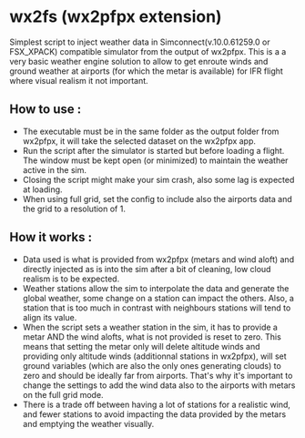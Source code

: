# wx2fs (wx2pfpx extension)
Simplest script to inject weather data in Simconnect(v.10.0.61259.0 or FSX_XPACK) compatible simulator from the output of wx2pfpx. This is a a very basic weather engine solution to allow to get enroute winds and ground weather at airports (for which the metar is available) for IFR flight where visual realism it not important.

## How to use :
- The executable must be in the same folder as the output folder from wx2pfpx, it will take the selected dataset on the wx2pfpx app.
- Run the script after the simulator is started but before loading a flight. The window must be kept open (or minimized) to maintain the weather active in the sim.
- Closing the script might make your sim crash, also some lag is expected at loading.
- When using full grid, set the config to include also the airports data and the grid to a resolution of 1. 

## How it works :
- Data used is what is provided from wx2pfpx (metars and wind aloft) and directly injected as is into the sim after a bit of cleaning, low cloud realism is to be expected.
- Weather stations allow the sim to interpolate the data and generate the global weather, some change on a station can impact the others. Also, a station that is too much in contrast with neighbours stations will tend to align its value.
- When the script sets a weather station in the sim, it has to provide a metar AND the wind alofts, what is not provided is reset to zero. This means that setting the metar only will delete altitude winds and providing only altitude winds (additionnal stations in wx2pfpx), will set ground variables (which are also the only ones generating clouds) to zero and should be ideally far from airports. That's why it's important to change the settings to add the wind data also to the airports with metars on the full grid mode.
- There is a trade off between having a lot of stations for a realistic wind, and fewer stations to avoid impacting the data provided by the metars and emptying the weather visually.
